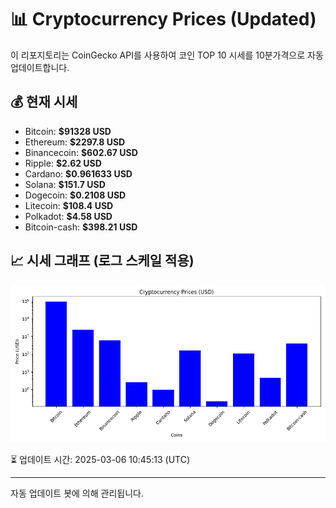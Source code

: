 
# 📊 Cryptocurrency Prices (Updated)

이 리포지토리는 CoinGecko API를 사용하여 코인 TOP 10 시세를 10분가격으로 자동 업데이트합니다.

## 💰 현재 시세
- Bitcoin: **$91328 USD**
- Ethereum: **$2297.8 USD**
- Binancecoin: **$602.67 USD**
- Ripple: **$2.62 USD**
- Cardano: **$0.961633 USD**
- Solana: **$151.7 USD**
- Dogecoin: **$0.2108 USD**
- Litecoin: **$108.4 USD**
- Polkadot: **$4.58 USD**
- Bitcoin-cash: **$398.21 USD**

## 📈 시세 그래프 (로그 스케일 적용)
![Crypto Prices](crypto_prices.png)

⏳ 업데이트 시간: 2025-03-06 10:45:13 (UTC)

---
자동 업데이트 봇에 의해 관리됩니다.
